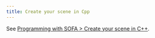 ```yaml
---
title: Create your scene in Cpp 
---
```



See [Programming with SOFA > Create your scene in C++](../../programming-with-sofa/create-your-scene-in-cpp/).
